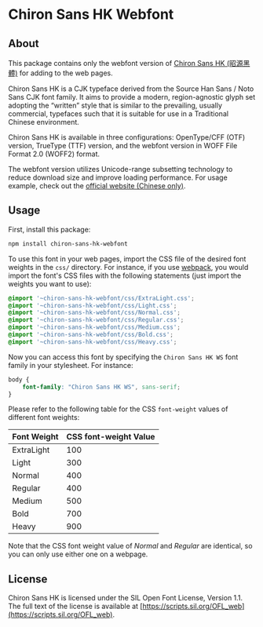 Chiron Sans HK Webfont
======================

## About

This package contains only the webfont version of [Chiron Sans HK (昭源黑體)](https://github.com/chiron-fonts/chiron-sans-hk) for adding to the web pages.

Chiron Sans HK is a CJK typeface derived from the Source Han Sans / Noto Sans CJK font family. It aims to provide a modern, region-agnostic glyph set adopting the “written” style that is similar to the prevailing, usually commercial, typefaces such that it is suitable for use in a Traditional Chinese environment.

Chiron Sans HK is available in three configurations: OpenType/CFF (OTF) version, TrueType (TTF) version, and the webfont version in WOFF File Format 2.0 (WOFF2) format.

The webfont version utilizes Unicode-range subsetting technology to reduce download size and improve loading performance. For usage example, check out the [official website (Chinese only)](https://chiron-fonts.github.io/chiron-sans-hk/).

## Usage

First, install this package:

```bash
npm install chiron-sans-hk-webfont 
```

To use this font in your web pages, import the CSS file of the desired font weights in the `css/` directory. For instance, if you use [webpack](https://webpack.js.org/), you would import the font's CSS files with the following statements (just import the weights you want to use): 

```css
@import '~chiron-sans-hk-webfont/css/ExtraLight.css';
@import '~chiron-sans-hk-webfont/css/Light.css';
@import '~chiron-sans-hk-webfont/css/Normal.css';
@import '~chiron-sans-hk-webfont/css/Regular.css';
@import '~chiron-sans-hk-webfont/css/Medium.css';
@import '~chiron-sans-hk-webfont/css/Bold.css';
@import '~chiron-sans-hk-webfont/css/Heavy.css';
```

Now you can access this font by specifying the `Chiron Sans HK WS` font family in your stylesheet. For instance:

```css
body {
    font-family: "Chiron Sans HK WS", sans-serif;
}
```

Please refer to the following table for the CSS `font-weight` values of different font weights:

| Font Weight | CSS font-weight Value |
|---|---|
| ExtraLight | 100 |
| Light | 300 |
| Normal | 400 |
| Regular | 400 |
| Medium | 500 |
| Bold | 700 |
| Heavy | 900 |

Note that the CSS font weight value of _Normal_ and _Regular_ are identical, so you can only use either one on a webpage.

## License

Chiron Sans HK is licensed under the SIL Open Font License, Version 1.1. The full text of the license is available at [https://scripts.sil.org/OFL_web](https://scripts.sil.org/OFL_web).
